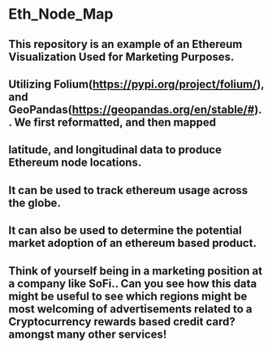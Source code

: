 # Eth_Node_Map

## This repository is an example of an Ethereum Visualization Used for Marketing Purposes.

## Utilizing Folium(<https://pypi.org/project/folium/>), and GeoPandas(<https://geopandas.org/en/stable/#>).. We first reformatted, and then mapped
## latitude, and longitudinal data to produce Ethereum node locations. 

## It can be used to track ethereum usage across the globe.

## It can also be used to determine the potential market adoption of an ethereum based product.

## Think of yourself being in a marketing position at a company like SoFi.. Can you see how this data might be useful to see which regions might be most welcoming of advertisements related to a Cryptocurrency rewards based credit card? amongst many other services!

